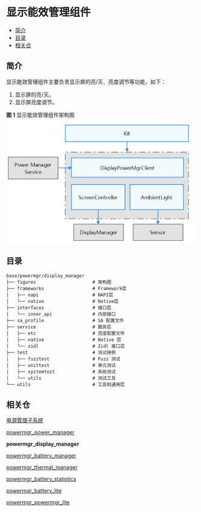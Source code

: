 # 显示能效管理组件<a name="ZH-CN_TOPIC_0000001152026155"></a>

-   [简介](#section11660541593)
-   [目录](#section19472752217)
-   [相关仓](#section63151229062)

## 简介<a name="section11660541593"></a>

显示能效管理组件主要负责显示屏的亮/灭、亮度调节等功能，如下：

1.  显示屏的亮/灭。
2.  显示屏亮度调节。

**图 1**  显示能效管理组件架构图<a name="fig106301571239"></a><br>
![](figures/power-management-subsystem-architecture.png "显示能效管理组件架构图")

## 目录<a name="section19472752217"></a>

```
base/powermgr/display_manager
├── figures                  	# 架构图
├── frameworks                  # Framework层
│   ├── napi                  	# NAPI层
│   └── native                  # Native层
├── interfaces                  # 接口层
│   └── inner_api               # 内部接口
├── sa_profile                  # SA 配置文件
├── service                    	# 服务层
│   ├── etc                     # 亮度配置文件
│   ├── native                  # Native 层
│   └── zidl                    # Zidl 接口层
├── test                        # 测试用例
│   ├── fuzztest                # Fuzz 测试
│   ├── unittest                # 单元测试
│   ├── systemtest              # 系统测试
│   └── utils                   # 测试工具
└── utils                       # 工具和通用层
```

## 相关仓<a name="section63151229062"></a>

[电源管理子系统](https://gitee.com/openharmony/docs/blob/master/zh-cn/readme/%E7%94%B5%E6%BA%90%E7%AE%A1%E7%90%86%E5%AD%90%E7%B3%BB%E7%BB%9F.md)

[powermgr_power_manager](https://gitee.com/openharmony/powermgr_power_manager)

**powermgr_display_manager**

[powermgr_battery_manager](https://gitee.com/openharmony/powermgr_battery_manager)

[powermgr_thermal_manager](https://gitee.com/openharmony/powermgr_thermal_manager)

[powermgr_battery_statistics](https://gitee.com/openharmony/powermgr_battery_statistics)

[powermgr_battery_lite](https://gitee.com/openharmony/powermgr_battery_lite)

[powermgr_powermgr_lite](https://gitee.com/openharmony/powermgr_powermgr_lite)
